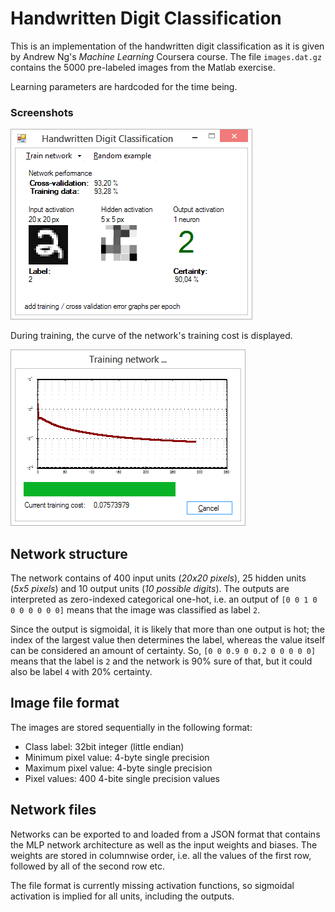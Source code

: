 # Handwritten Digit Classification

This is an implementation of the handwritten digit classification as it is given by Andrew Ng's *Machine Learning* Coursera course. The file ``images.dat.gz`` contains the 5000 pre-labeled images from the Matlab exercise.

Learning parameters are hardcoded for the time being.

### Screenshots

![main screen](presentation/main.png)

During training, the curve of the network's training cost is displayed.

![network training](presentation/training.png)

## Network structure

The network contains of 400 input units (*20x20 pixels*), 25 hidden units (*5x5 pixels*) and 10 output units (*10 possible digits*). The outputs are interpreted as zero-indexed categorical one-hot, i.e. an output of ``[0 0 1 0 0 0 0 0 0 0]`` means that the image was classified as label ``2``. 

Since the output is sigmoidal, it is likely that more than one output is hot; the index of the largest value then determines the label, whereas the value itself can be considered an amount of certainty. So, ``[0 0 0.9 0 0.2 0 0 0 0 0]`` means that the label is ``2`` and the network is 90% sure of that, but it could also be label ``4`` with 20% certainty.

## Image file format

The images are stored sequentially in the following format:

* Class label: 32bit integer (little endian)
* Minimum pixel value: 4-byte single precision
* Maximum pixel value: 4-byte single precision
* Pixel values: 400 4-bite single precision values

## Network files

Networks can be exported to and loaded from a JSON format that contains the MLP network architecture as well as the input weights and biases. The weights are stored in columnwise order, i.e. all the values of the first row, followed by all of the second row etc.

The file format is currently missing activation functions, so sigmoidal activation is implied for all units, including the outputs.